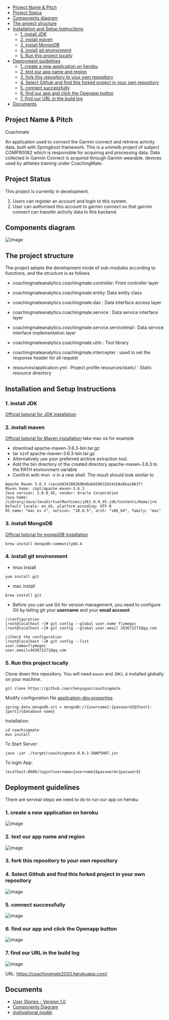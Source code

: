 - [Project Name & Pitch](#project-name---pitch)
- [Project Status](#project-status)
- [Components diagram](#components-diagram)
- [The project structure](#the-project-structure)
- [Installation and Setup Instructions](#installation-and-setup-instructions)
  * [1. install JDK](#1-install-jdk)
  * [2. install maven](#2-install-maven)
  * [3. install MongoDB](#3-install-mongodb)
  * [4. install git environment](#4-install-git-environment)
  * [5. Run this project locally](#5-run-this-project-locally)
- [Deployment guidelines](#deployment-guidelines)
  * [1. create a new application on heroku](#1-create-a-new-application-on-heroku)
  * [2. text our app name and region](#2-text-our-app-name-and-region)
  * [3. fork this repository to your own repository](#3-fork-this-repository-to-your-own-repository)
  * [4. Select Github and find this forked project in your own repository](#4-select-github-and-find-this-forked-project-in-your-own-repository)
  * [5. connect successfully](#5-connect-successfully)
  * [6. find our app and click the Openapp button](#6-find-our-app-and-click-the-openapp-button)
  * [7. find our URL in the build log](#7-find-our-url-in-the-build-log)
- [Documents](#documents)

## Project Name & Pitch 
Coachmate

An application used to connect the Garmin connect and retrieve activity data, built with Springboot framework.
This is a unimelb project of subject COMP90082 which is responsible for acquiring and processing data.
 Data collected in Garmin Connect is acquired through Garmin wearable. devices used by athletes training under CoachingMate.

## Project Status

This project is currently in development. 
1. Users can register an account and login to this system. 
2. User can authorised this account to garmin connect so that garmin connect can transfer activity data to this backend.

## Components diagram
![image](https://github.com/chenyuguo/coachingmate/blob/master/Resources/componentPicture/component%20Diagram.png)


## The project structure
 The project adopts the development mode of sub-modules according to functions, and the structure is as follows
 
- coachingmateanalytics.coachingmate.controller: Front controller layer
- coachingmateanalytics.coachingmate.entity: Data entity class
- coachingmateanalytics.coachingmate.dao : Data interface access layer
- coachingmateanalytics.coachingmate.service : Data service interface layer
- coachingmateanalytics.coachingmate.service.serviceImpl : Data service interface implementation layer
- coachingmateanalytics.coachingmate.utils : Tool library
- coachingmateanalytics.coachingmate.intercepter : used to set the response header for all request

- resources/application.yml : Project profile
resources/static/ : Static resource directory

## Installation and Setup Instructions

### 1. install JDK
[Official tutorial for JDK installation](https://docs.oracle.com/javase/10/install/installation-jdk-and-jre-macos.htm#JSJIG-GUID-2FE451B0-9572-4E38-A1A5-568B77B146DE)

### 2. install maven
[Official tutorial for Maven installation](http://maven.apache.org/install.html)
take mac os for example
- download 	apache-maven-3.6.3-bin.tar.gz
- tar xzvf apache-maven-3.6.3-bin.tar.gz
 - Alternatively use your preferred archive extraction tool.
 - Add the bin directory of the created directory apache-maven-3.6.3 to the PATH environment variable
 - Confirm with mvn -v in a new shell. The result should look similar to
```
Apache Maven 3.6.3 (cecedd343002696d0abb50b32b541b8a6ba2883f)
Maven home: /opt/apache-maven-3.6.3
Java version: 1.8.0_45, vendor: Oracle Corporation
Java home: /Library/Java/JavaVirtualMachines/jdk1.8.0_45.jdk/Contents/Home/jre
Default locale: en_US, platform encoding: UTF-8
OS name: "mac os x", version: "10.8.5", arch: "x86_64", family: "mac"
```
### 3. install MongoDB
[Official tutorial for mongoDB installation](https://docs.mongodb.com/manual/tutorial/install-mongodb-on-os-x/)

```
brew install mongodb-community@4.4
```

### 4. install git environment
- linux install
```
yum install git
```
- mac install
```
brew install git
```
- Before you can use Git for version management, you need to configure Git by telling git your **username** and your **email account**
```
//configuration
[root@localhost ~]# git config --global user.name flymegoc
[root@localhost ~]# git config --global user.email 343672271@qq.com

//Check the configuration
[root@localhost ~]# git config --list
user.name=flymegoc
user.email=343672271@qq.com
```

### 5. Run this project locally
Clone down this repository. You will need `maven` and `JDK1.8` installed globally on your machine.  

`git clone https://github.com/chenyuguo/coachingmate`

Modify configuration file
[application-dev.properties](https://github.com/chenyuguo/coachingmate/blob/master/src/main/resources/application-dev.properties)
```
spring.data.mongodb.uri = mongodb://{username}:{password}@{host}:{port}/{database name}

```

Installation:

`cd coachingmate` <br>
`mvn install`  

To Start Server:

`java -jar ./target/coachingmate-0.0.1-SNAPSHOT.jar`  

To login App:

`localhost:8080/login?username={username}&password={password}`  


## Deployment guidelines
There are serveal steps we need to do to run our app on heroku
### 1. create a new application on heroku
![image](https://github.com/chenyuguo/coachingmate/blob/master/Resources/runonserver/picture/pic/1newApp.jpg)

### 2. text our app name and region
![image](https://github.com/chenyuguo/coachingmate/blob/master/Resources/runonserver/picture/pic/2newCreate.jpg)

### 3. fork this repository to your own repository

### 4. Select Github and find this forked project in your own repository
![image](https://github.com/chenyuguo/coachingmate/blob/master/Resources/runonserver/picture/pic/3connect.jpg)

### 5. connect successfully
![image](https://github.com/chenyuguo/coachingmate/blob/master/Resources/runonserver/picture/pic/4success.jpg)

### 6. find our app and click the Openapp button
![image](https://github.com/chenyuguo/coachingmate/blob/master/Resources/runonserver/picture/pic/5open.jpg)

### 7. find our URL in the build log
![image](https://github.com/chenyuguo/coachingmate/blob/master/Resources/runonserver/picture/pic/6.jpg)

URL: <https://coachingmate2020.herokuapp.com/>


## Documents
- [User Stories - Version 1.0](https://github.com/chenyuguo/coachingmate/blob/master/docs/User%20Stories%20-%20Version%201.0.pdf)
- [Components Diagram](https://github.com/chenyuguo/coachingmate/blob/master/docs/Components%20Diagram.pdf)
- [motivational model]()

